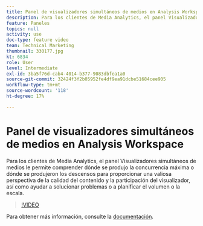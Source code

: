 ```yaml
---
title: Panel de visualizadores simultáneos de medios en Analysis Workspace
description: Para los clientes de Media Analytics, el panel Visualizadores simultáneos de medios le permite comprender dónde se produjo la concurrencia máxima o dónde se produjeron los descensos para proporcionar una valiosa perspectiva de la calidad del contenido y la participación del visualizador, así como ayudar a solucionar problemas o a planificar el volumen o la escala.
feature: Paneles
topics: null
activity: use
doc-type: feature video
team: Technical Marketing
thumbnail: 330177.jpg
kt: 6834
role: User
level: Intermediate
exl-id: 3ba5f76d-cab4-4014-b377-9083dbfea1a0
source-git-commit: 32424f3f2b05952fe4df9ea91dcbe51684cee905
workflow-type: tm+mt
source-wordcount: '118'
ht-degree: 17%

---
```


# Panel de visualizadores simultáneos de medios en Analysis Workspace

Para los clientes de Media Analytics, el panel Visualizadores simultáneos de medios le permite comprender dónde se produjo la concurrencia máxima o dónde se produjeron los descensos para proporcionar una valiosa perspectiva de la calidad del contenido y la participación del visualizador, así como ayudar a solucionar problemas o a planificar el volumen o la escala.

>[!VIDEO](https://video.tv.adobe.com/v/330177/?quality=12&learn=on)

Para obtener más información, consulte la [documentación](https://experienceleague.adobe.com/docs/analytics/analyze/analysis-workspace/panels/media-concurrent-viewers.html?lang=en#analysis-workspace).
